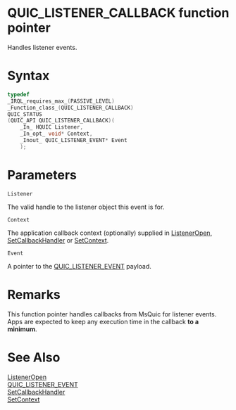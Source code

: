 QUIC_LISTENER_CALLBACK function pointer
======

Handles listener events.

# Syntax

```C
typedef
_IRQL_requires_max_(PASSIVE_LEVEL)
_Function_class_(QUIC_LISTENER_CALLBACK)
QUIC_STATUS
(QUIC_API QUIC_LISTENER_CALLBACK)(
    _In_ HQUIC Listener,
    _In_opt_ void* Context,
    _Inout_ QUIC_LISTENER_EVENT* Event
    );
```

# Parameters

`Listener`

The valid handle to the listener object this event is for.

`Context`

The application callback context (optionally) supplied in [ListenerOpen](ListenerOpen.md), [SetCallbackHandler](SetCallbackHandler.md) or [SetContext](SetContext.md).

`Event`

A pointer to the [QUIC_LISTENER_EVENT](QUIC_LISTENER_EVENT.md) payload.

# Remarks

This function pointer handles callbacks from MsQuic for listener events. Apps are expected to keep any execution time in the callback **to a minimum**.

# See Also

[ListenerOpen](ListenerOpen.md)<br>
[QUIC_LISTENER_EVENT](QUIC_LISTENER_EVENT.md)<br>
[SetCallbackHandler](SetCallbackHandler.md)<br>
[SetContext](SetContext.md)<br>
